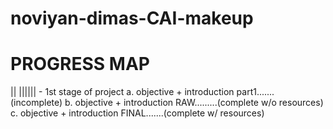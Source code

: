 # noviyan-dimas-CAI-makeup

# PROGRESS MAP
||
||||||	- 1st stage of project
		a. objective + introduction part1.......(incomplete)
		b. objective + introduction RAW.........(complete w/o resources)
		c. objective + introduction FINAL.......(complete w/ resources)